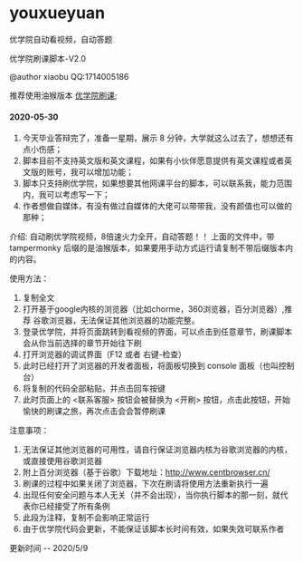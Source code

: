 # youxueyuan
优学院自动看视频，自动答题

优学院刷课脚本-V2.0

@author xiaobu   QQ:1714005186


推荐使用油猴版本
[优学院刷课](https://greasyfork.org/zh-CN/scripts/403270-%E4%BC%98%E5%AD%A6%E9%99%A2%E5%88%B7%E8%AF%BE);


#### 2020-05-30

1. 今天毕业答辩完了，准备一星期，展示 8 分钟，大学就这么过去了，想想还有点小伤感；
2. 脚本目前不支持英文版和英文课程，如果有小伙伴愿意提供有英文课程或者英文版的账号，我可以增加功能；
3. 脚本只支持刷优学院，如果想要其他网课平台的脚本，可以联系我，能力范围内，我可以考虑写一下；
4. 作者想做自媒体，有没有做过自媒体的大佬可以带带我，没有颜值也可以做的那种；


介绍:
自动刷优学院视频，8倍速火力全开，自动答题！！
上面的文件中，带 tampermonky 后缀的是油猴版本，如果要用手动方式运行请复制不带后缀版本内的内容。

使用方法：
1. 复制全文
2. 打开基于google内核的浏览器（比如chorme，360浏览器，百分浏览器）,推荐 谷歌浏览器，无法保证其他浏览器的功能完整。
3. 登录优学院，并将页面跳转到看视频的界面，可以点击到任意章节，刷课脚本会从你当前选择的章节开始往下刷
4. 打开浏览器的调试界面（F12 或者 右键-检查）
3. 此时已经打开了浏览器的开发者面板，将面板切换到 console 面板（也叫控制台）
5. 将复制的代码全部粘贴，并点击回车按键
6. 此时页面上的 <联系客服> 按钮会被替换为 <开刷> 按钮，点击此按钮，开始愉快的刷课之旅，再次点击会会暂停刷课

注意事项：
1. 无法保证其他浏览器的可用性，请自行保证浏览器内核为谷歌浏览器的内核，或直接使用谷歌浏览器
2. 附上百分浏览器（基于谷歌）下载地址：http://www.centbrowser.cn/
3. 刷课的过程中如果关闭了浏览器，下次在刷请将使用方法重新执行一遍
4. 出现任何安全问题与本人无关（并不会出现），当你执行脚本的那一刻，就代表你已经接受了所有条例
5. 此段为注释，复制不会影响正常运行
6. 由于优学院代码会更新，不能保证该脚本长时间有效，如果失效可联系作者

更新时间 -- 2020/5/9 


